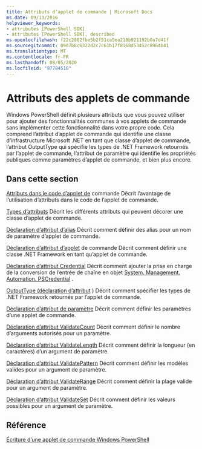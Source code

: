 ```yaml
---
title: Attributs d’applet de commande | Microsoft Docs
ms.date: 09/13/2016
helpviewer_keywords:
- attributes [PowerShell SDK]
- attributes [PowerShell SDK], described
ms.openlocfilehash: f22c2882fbe5b2f51ca5ea218b921192b0a7d41f
ms.sourcegitcommit: 0907b8c6322d2c7c61b17f8168d53452c8964b41
ms.translationtype: MT
ms.contentlocale: fr-FR
ms.lasthandoff: 08/05/2020
ms.locfileid: "87784518"
---
```

# <a name="cmdlet-attributes"></a>Attributs des applets de commande

Windows PowerShell définit plusieurs attributs que vous pouvez utiliser pour ajouter des fonctionnalités communes à vos applets de commande sans implémenter cette fonctionnalité dans votre propre code. Cela comprend l’attribut d’applet de commande qui identifie une classe d’infrastructure Microsoft .NET en tant que classe d’applet de commande, l’attribut OutputType qui spécifie les types de .NET Framework retournés par l’applet de commande, l’attribut de paramètre qui identifie les propriétés publiques comme paramètres d’applet de commande, et bien plus encore.

## <a name="in-this-section"></a>Dans cette section

[Attributs dans le code d’applet de](./attributes-in-cmdlet-code.md) commande Décrit l’avantage de l’utilisation d’attributs dans le code de l’applet de commande.

[Types d’attributs](./attribute-types.md) Décrit les différents attributs qui peuvent décorer une classe d’applet de commande.

[Déclaration d’attribut d’alias](./alias-attribute-declaration.md) Décrit comment définir des alias pour un nom de paramètre d’applet de commande.

[Déclaration d’attribut d’applet](./cmdlet-attribute-declaration.md) de commande Décrit comment définir une classe .NET Framework en tant qu’applet de commande.

[Déclaration d’attribut Credential](./credential-attribute-declaration.md) Décrit comment ajouter la prise en charge de la conversion de l’entrée de chaîne en objet [System. Management. Automation. PSCredential](/dotnet/api/System.Management.Automation.PSCredential) .

[OutputType (déclaration d’attribut](./outputtype-attribute-declaration.md) ) Décrit comment spécifier les types de .NET Framework retournés par l’applet de commande.

[Déclaration d’attribut de paramètre](./parameter-attribute-declaration.md) Décrit comment définir les paramètres d’une applet de commande.

[Déclaration d’attribut ValidateCount](./validatecount-attribute-declaration.md) Décrit comment définir le nombre d’arguments autorisés pour un paramètre.

[Déclaration d’attribut ValidateLength](./validatelength-attribute-declaration.md) Décrit comment définir la longueur (en caractères) d’un argument de paramètre.

[Déclaration d’attribut ValidatePattern](./validatepattern-attribute-declaration.md) Décrit comment définir les modèles valides pour un argument de paramètre.

[Déclaration d’attribut ValidateRange](./validaterange-attribute-declaration.md) Décrit comment définir la plage valide pour un argument de paramètre.

[Déclaration d’attribut ValidateSet](./validateset-attribute-declaration.md) Décrit comment définir les valeurs possibles pour un argument de paramètre.

## <a name="reference"></a>Référence

[Écriture d’une applet de commande Windows PowerShell](./writing-a-windows-powershell-cmdlet.md)
